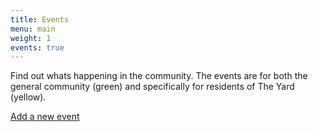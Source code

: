 ```yaml
---
title: Events
menu: main
weight: 1
events: true
---
```


Find out whats happening in the community. The events are for both the general community (green) and specifically for residents of The Yard (yellow).

[Add a new event](/contact)